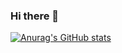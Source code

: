 ### Hi there 👋
[![Anurag's GitHub stats](https://github-readme-stats.vercel.app/api?username=climaxhome)](https://github.com/anuraghazra/github-readme-stats)

<!--
**climaxhome/climaxhome** is a ✨ _special_ ✨ repository because its `README.md` (this file) appears on your GitHub profile.

Here are some ideas to get you started:

- 🔭 I’m currently working on ...
- 🌱 I’m currently learning ...
- 👯 I’m looking to collaborate on ...
- 🤔 I’m looking for help with ...
- 💬 Ask me about ...
- 📫 How to reach me: ...
- 😄 Pronouns: ...
- ⚡ Fun fact: ...
-->
